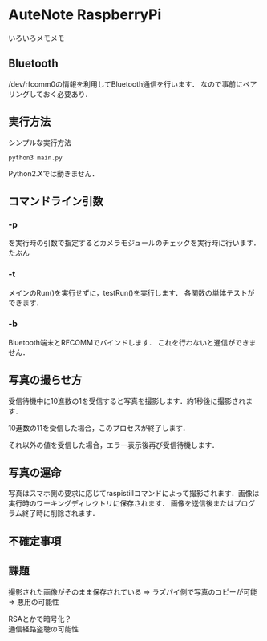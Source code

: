 # AuteNote RaspberryPi
いろいろメモメモ
## Bluetooth
/dev/rfcomm0の情報を利用してBluetooth通信を行います．
なので事前にペアリングしておく必要あり．

## 実行方法
シンプルな実行方法

`python3 main.py`

Python2.Xでは動きません．

## コマンドライン引数
### -p
を実行時の引数で指定するとカメラモジュールのチェックを実行時に行います．<br>
たぶん

### -t
メインのRun()を実行せずに，testRun()を実行します．
各関数の単体テストができます．

### -b
Bluetooth端末とRFCOMMでバインドします．
これを行わないと通信ができません．

## 写真の撮らせ方
受信待機中に10進数の1を受信すると写真を撮影します．約1秒後に撮影されます．

10進数の11を受信した場合，このプロセスが終了します．

それ以外の値を受信した場合，エラー表示後再び受信待機します．

## 写真の運命
写真はスマホ側の要求に応じてraspistillコマンドによって撮影されます．画像は実行時のワーキングディレクトリに保存されます．
画像を送信後またはプログラム終了時に削除されます．

## 不確定事項


## 課題
撮影された画像がそのまま保存されている => ラズパイ側で写真のコピーが可能 => 悪用の可能性

RSAとかで暗号化？<br>
通信経路盗聴の可能性
##

##
##
##
##
##
